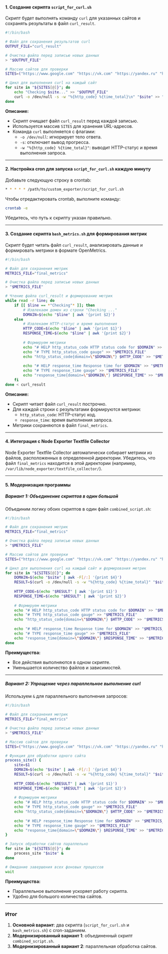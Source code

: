 #### 1. Создание скрипта `script_for_curl.sh`
Скрипт будет выполнять команду `curl` для указанных сайтов и сохранять результаты в файл `curl_result`.

```bash
#!/bin/bash

# Файл для сохранения результатов curl
OUTPUT_FILE="curl_result"

# Очистка файла перед записью новых данных
> "$OUTPUT_FILE"

# Массив сайтов для проверки
SITES=("https://www.google.com" "https://vk.com" "https://yandex.ru" "https://github.com")

# Цикл для выполнения curl на каждый сайт
for site in "${SITES[@]}"; do
    echo "Checking $site..." >> "$OUTPUT_FILE"
    curl -o /dev/null -s -w "%{http_code} %{time_total}\n" "$site" >> "$OUTPUT_FILE"
done
```

**Описание:**
- Скрипт очищает файл `curl_result` перед каждой записью.
- Используется массив `SITES` для хранения URL-адресов.
- Команда `curl` выполняется с флагами:
  - `-o /dev/null`: игнорирует тело ответа.
  - `-s`: отключает вывод прогресса.
  - `-w "%{http_code} %{time_total}"`: выводит HTTP-статус и время выполнения запроса.

---

#### 2. Настройка cron для запуска `script_for_curl.sh` каждую минуту

Добавьте следующую строку в crontab:

```bash
* * * * * /path/to/custom_exporter/script_for_curl.sh
```

Чтобы отредактировать crontab, выполните команду:

```bash
crontab -e
```

Убедитесь, что путь к скрипту указан правильно.

---

#### 3. Создание скрипта `bash_metrics.sh` для формирования метрик

Скрипт будет читать файл `curl_result`, анализировать данные и формировать метрики в формате OpenMetrics.

```bash
#!/bin/bash

# Файл для сохранения метрик
METRICS_FILE="final_metrics"

# Очистка файла перед записью новых данных
> "$METRICS_FILE"

# Чтение файла curl_result и формирование метрик
while read -r line; do
    if [[ $line == *"Checking"* ]]; then
        # Извлекаем домен из строки "Checking ..."
        DOMAIN=$(echo "$line" | awk '{print $2}')
    else
        # Извлекаем HTTP-статус и время выполнения
        HTTP_CODE=$(echo "$line" | awk '{print $1}')
        RESPONSE_TIME=$(echo "$line" | awk '{print $2}')
        
        # Формируем метрики
        echo "# HELP http_status_code HTTP status code for $DOMAIN" >> "$METRICS_FILE"
        echo "# TYPE http_status_code gauge" >> "$METRICS_FILE"
        echo "http_status_code{domain=\"$DOMAIN\"} $HTTP_CODE" >> "$METRICS_FILE"
        
        echo "# HELP response_time Response time for $DOMAIN" >> "$METRICS_FILE"
        echo "# TYPE response_time gauge" >> "$METRICS_FILE"
        echo "response_time{domain=\"$DOMAIN\"} $RESPONSE_TIME" >> "$METRICS_FILE"
    fi
done < curl_result
```

**Описание:**
- Скрипт читает файл `curl_result` построчно.
- Для каждой строки с результатами формируются метрики:
  - `http_status_code`: HTTP-статус код.
  - `response_time`: время выполнения запроса.
- Метрики сохраняются в файл `final_metrics`.

---

#### 4. Интеграция с Node Exporter Textfile Collector

Node Exporter Textfile Collector автоматически собирает метрики из файлов, расположенных в определенной директории. Убедитесь, что файл `final_metrics` находится в этой директории (например, `/var/lib/node_exporter/textfile_collector/`).

---

#### 5. Модернизация программы

##### Вариант 1: Объединение скриптов в один большой

Объединим логику обоих скриптов в один файл `combined_script.sh`:

```bash
#!/bin/bash

# Файл для сохранения метрик
METRICS_FILE="final_metrics"

# Очистка файла перед записью новых данных
> "$METRICS_FILE"

# Массив сайтов для проверки
SITES=("https://www.google.com" "https://vk.com" "https://yandex.ru" "https://github.com")

# Цикл для выполнения curl на каждый сайт и формирования метрик
for site in "${SITES[@]}"; do
    DOMAIN=$(echo "$site" | awk -F[/:] '{print $4}')
    RESULT=$(curl -o /dev/null -s -w "%{http_code} %{time_total}" "$site")
    
    HTTP_CODE=$(echo "$RESULT" | awk '{print $1}')
    RESPONSE_TIME=$(echo "$RESULT" | awk '{print $2}')
    
    # Формируем метрики
    echo "# HELP http_status_code HTTP status code for $DOMAIN" >> "$METRICS_FILE"
    echo "# TYPE http_status_code gauge" >> "$METRICS_FILE"
    echo "http_status_code{domain=\"$DOMAIN\"} $HTTP_CODE" >> "$METRICS_FILE"
    
    echo "# HELP response_time Response time for $DOMAIN" >> "$METRICS_FILE"
    echo "# TYPE response_time gauge" >> "$METRICS_FILE"
    echo "response_time{domain=\"$DOMAIN\"} $RESPONSE_TIME" >> "$METRICS_FILE"
done
```

**Преимущества:**
- Все действия выполняются в одном скрипте.
- Уменьшается количество файлов и зависимостей.

---

##### Вариант 2: Упрощение через параллельное выполнение curl

Используем `&` для параллельного выполнения запросов:

```bash
#!/bin/bash

# Файл для сохранения метрик
METRICS_FILE="final_metrics"

# Очистка файла перед записью новых данных
> "$METRICS_FILE"

# Массив сайтов для проверки
SITES=("https://www.google.com" "https://vk.com" "https://yandex.ru" "https://github.com")

# Функция для обработки одного сайта
process_site() {
    site=$1
    DOMAIN=$(echo "$site" | awk -F[/:] '{print $4}')
    RESULT=$(curl -o /dev/null -s -w "%{http_code} %{time_total}" "$site")
    
    HTTP_CODE=$(echo "$RESULT" | awk '{print $1}')
    RESPONSE_TIME=$(echo "$RESULT" | awk '{print $2}')
    
    # Формируем метрики
    echo "# HELP http_status_code HTTP status code for $DOMAIN" >> "$METRICS_FILE"
    echo "# TYPE http_status_code gauge" >> "$METRICS_FILE"
    echo "http_status_code{domain=\"$DOMAIN\"} $HTTP_CODE" >> "$METRICS_FILE"
    
    echo "# HELP response_time Response time for $DOMAIN" >> "$METRICS_FILE"
    echo "# TYPE response_time gauge" >> "$METRICS_FILE"
    echo "response_time{domain=\"$DOMAIN\"} $RESPONSE_TIME" >> "$METRICS_FILE"
}

# Запуск обработки сайтов параллельно
for site in "${SITES[@]}"; do
    process_site "$site" &
done

# Ожидание завершения всех фоновых процессов
wait
```

**Преимущества:**
- Параллельное выполнение ускоряет работу скрипта.
- Удобно для большого количества сайтов.

---

### Итог

1. **Основной вариант**: два скрипта (`script_for_curl.sh` и `bash_metrics.sh`) с cron-заданием.
2. **Модернизированный вариант 1**: объединенный скрипт `combined_script.sh`.
3. **Модернизированный вариант 2**: параллельная обработка сайтов.
